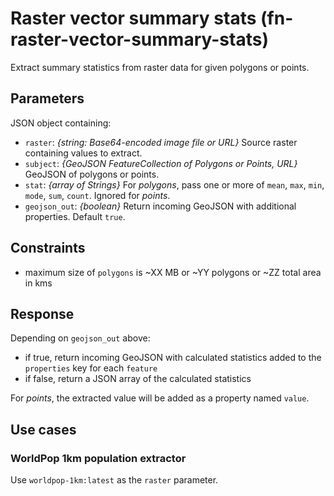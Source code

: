 # Raster vector summary stats (fn-raster-vector-summary-stats)

Extract summary statistics from raster data for given polygons or points.

## Parameters

JSON object containing:

- `raster`: _{string: Base64-encoded image file or URL}_ Source raster containing values to extract.
- `subject`: _{GeoJSON FeatureCollection of Polygons or Points, URL}_ GeoJSON of polygons or points.
- `stat`: _{array of Strings}_ For _polygons_, pass one or more of `mean`, `max`, `min`, `mode`, `sum`, `count`. Ignored for _points_.
- `geojson_out`: _{boolean}_ Return incoming GeoJSON with additional properties. Default `true`.

## Constraints

- maximum size of `polygons` is ~XX MB or ~YY polygons or ~ZZ total area in kms

## Response

Depending on `geojson_out` above:

- if true, return incoming GeoJSON with calculated statistics added to the `properties` key for each `feature`
- if false, return a JSON array of the calculated statistics

For _points_, the extracted value will be added as a property named `value`.

## Use cases

### WorldPop 1km population extractor

Use `worldpop-1km:latest` as the `raster` parameter.

